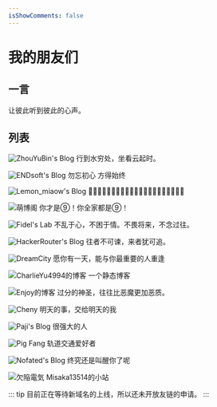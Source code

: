 ```yaml
---
isShowComments: false
---
```


# 我的朋友们

## 一言

让彼此听到彼此的心声。

## 列表

![ZhouYuBin's Blog](https://zhouyubin.top) 行到水穷处，坐看云起时。

![ENDsoft's Blog](https://blog.r-ay.cn) 勿忘初心 方得始终

![Lemon_miaow's Blog](https://lemonmiaow.xyz) 

![萌博阁](https://moeblog.vip) 你才是⑨！你全家都是⑨！

![Fidel's Lab](https://fidel.js.org) 不乱于心，不困于情。不畏将来，不念过往。

![HackerRouter's Blog](https://hackerrouter.xyz) 往者不可谏，来者犹可追。

![DreamCity](https://www.littleqiu.net) 愿你有一天，能与你最重要的人重逢

![CharlieYu4994的博客](https://blog.charlieyu4994.cn) 一个静态博客

![Enjoy的博客](https://mcenjoy.cn) 过分的神圣，往往比恶魔更加恶质。

![Cheny](https://cheny.cc) 明天的事，交给明天的我

![Paji's Blog](https://blog.honoka.club) 很强大的人

![Pig Fang](https://blog.gplane.win) 轨道交通爱好者

![Nofated's Blog](https://nofated095.github.io) 终究还是叫醒你了呢

![欠陥電気](https://blog.atri.tk) Misaka13514的小站

::: tip
目前正在等待新域名的上线，所以还未开放友链的申请。
:::